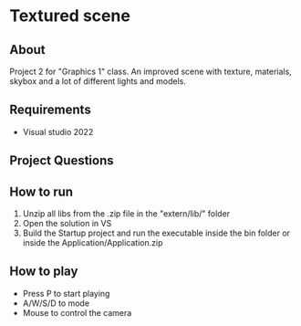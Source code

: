 # Textured scene

## About

Project 2 for "Graphics 1" class. An improved scene with texture, materials, skybox and a lot of different lights and models.

## Requirements

- Visual studio 2022

## Project Questions

## How to run

1. Unzip all libs from the .zip file in the "extern/lib/" folder
2. Open the solution in VS
3. Build the Startup project and run the executable inside the bin folder or inside the Application/Application.zip

## How to play

- Press P to start playing
- A/W/S/D to mode
- Mouse to control the camera
